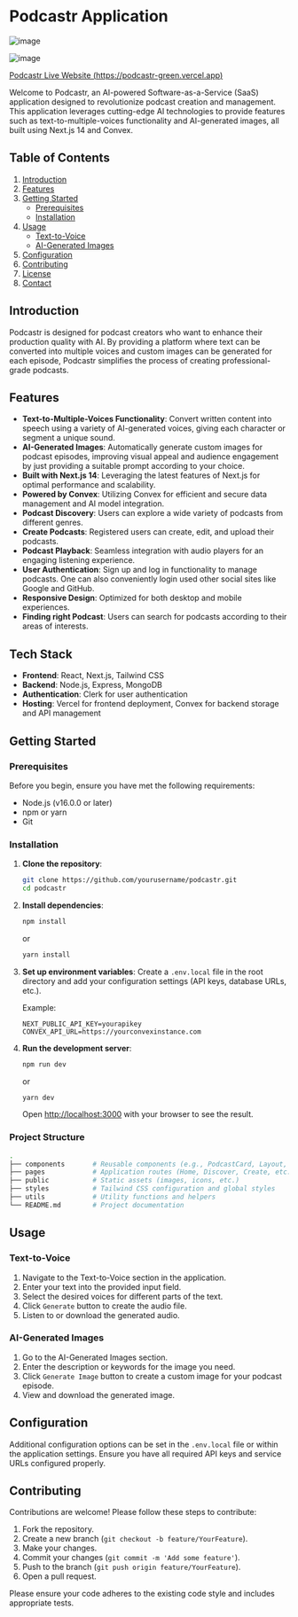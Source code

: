 # Podcastr Application

![image](https://github.com/user-attachments/assets/8f7264e0-cee9-4318-a203-390baf1ecffc)

![image](https://github.com/user-attachments/assets/deda4ba5-6306-40f6-991d-b6df49f4ef32)

[Podcastr Live Website (https://podcastr-green.vercel.app)](https://podcastr-green.vercel.app/)

Welcome to Podcastr, an AI-powered Software-as-a-Service (SaaS) application designed to revolutionize podcast creation and management. This application leverages cutting-edge AI technologies to provide features such as text-to-multiple-voices functionality and AI-generated images, all built using Next.js 14 and Convex.

## Table of Contents

1. [Introduction](#introduction)
2. [Features](#features)
3. [Getting Started](#getting-started)
    - [Prerequisites](#prerequisites)
    - [Installation](#installation)
4. [Usage](#usage)
    - [Text-to-Voice](#text-to-voice)
    - [AI-Generated Images](#ai-generated-images)
5. [Configuration](#configuration)
6. [Contributing](#contributing)
7. [License](#license)
8. [Contact](#contact)

## Introduction

Podcastr is designed for podcast creators who want to enhance their production quality with AI. By providing a platform where text can be converted into multiple voices and custom images can be generated for each episode, Podcastr simplifies the process of creating professional-grade podcasts.

## Features

- **Text-to-Multiple-Voices Functionality**: Convert written content into speech using a variety of AI-generated voices, giving each character or segment a unique sound.
- **AI-Generated Images**: Automatically generate custom images for podcast episodes, improving visual appeal and audience engagement by just providing a suitable prompt according to your choice.
- **Built with Next.js 14**: Leveraging the latest features of Next.js for optimal performance and scalability.
- **Powered by Convex**: Utilizing Convex for efficient and secure data management and AI model integration.
- **Podcast Discovery**: Users can explore a wide variety of podcasts from different genres.
- **Create Podcasts**: Registered users can create, edit, and upload their podcasts.
- **Podcast Playback**: Seamless integration with audio players for an engaging listening experience.
- **User Authentication**: Sign up and log in functionality to manage podcasts. One can also conveniently login used other social sites like Google and GitHub.
- **Responsive Design**: Optimized for both desktop and mobile experiences.
- **Finding right Podcast**: Users can search for podcasts according to their areas of interests.
## Tech Stack

- **Frontend**: React, Next.js, Tailwind CSS
- **Backend**: Node.js, Express, MongoDB
- **Authentication**: Clerk for user authentication
- **Hosting**: Vercel for frontend deployment, Convex for backend storage and API management

## Getting Started

### Prerequisites

Before you begin, ensure you have met the following requirements:

- Node.js (v16.0.0 or later)
- npm or yarn
- Git

### Installation

1. **Clone the repository**:
    ```bash
    git clone https://github.com/yourusername/podcastr.git
    cd podcastr
    ```

2. **Install dependencies**:
    ```bash
    npm install
    ```
    or
    ```bash
    yarn install
    ```

3. **Set up environment variables**:
    Create a `.env.local` file in the root directory and add your configuration settings (API keys, database URLs, etc.).

    Example:
    ```env
    NEXT_PUBLIC_API_KEY=yourapikey
    CONVEX_API_URL=https://yourconvexinstance.com
    ```

4. **Run the development server**:
    ```bash
    npm run dev
    ```
    or
    ```bash
    yarn dev
    ```

    Open [http://localhost:3000](http://localhost:3000) with your browser to see the result.

### Project Structure

```bash
.
├── components       # Reusable components (e.g., PodcastCard, Layout, etc.)
├── pages            # Application routes (Home, Discover, Create, etc.)
├── public           # Static assets (images, icons, etc.)
├── styles           # Tailwind CSS configuration and global styles
├── utils            # Utility functions and helpers
└── README.md        # Project documentation
```

## Usage

### Text-to-Voice

1. Navigate to the Text-to-Voice section in the application.
2. Enter your text into the provided input field.
3. Select the desired voices for different parts of the text.
4. Click `Generate` button to create the audio file.
5. Listen to or download the generated audio.

### AI-Generated Images

1. Go to the AI-Generated Images section.
2. Enter the description or keywords for the image you need.
3. Click `Generate Image` button to create a custom image for your podcast episode.
4. View and download the generated image.

## Configuration

Additional configuration options can be set in the `.env.local` file or within the application settings. Ensure you have all required API keys and service URLs configured properly.

## Contributing

Contributions are welcome! Please follow these steps to contribute:

1. Fork the repository.
2. Create a new branch (`git checkout -b feature/YourFeature`).
3. Make your changes.
4. Commit your changes (`git commit -m 'Add some feature'`).
5. Push to the branch (`git push origin feature/YourFeature`).
6. Open a pull request.

Please ensure your code adheres to the existing code style and includes appropriate tests.
